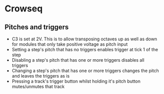 # Crowseq

## Pitches and triggers
- C3 is set at 2V. This is to allow transposing octaves up as well as down for modules that only take positive voltage as pitch input
- Setting a step's pitch that has no triggers enables trigger at tick 1 of the step
- Disabling a step's pitch that has one or more triggers disables all triggers
- Changing a step's pitch that has one or more triggers changes the pitch and leaves the triggers as is
- Pressing a track's trigger button whilst holding it's pitch button mutes/unmutes that track
